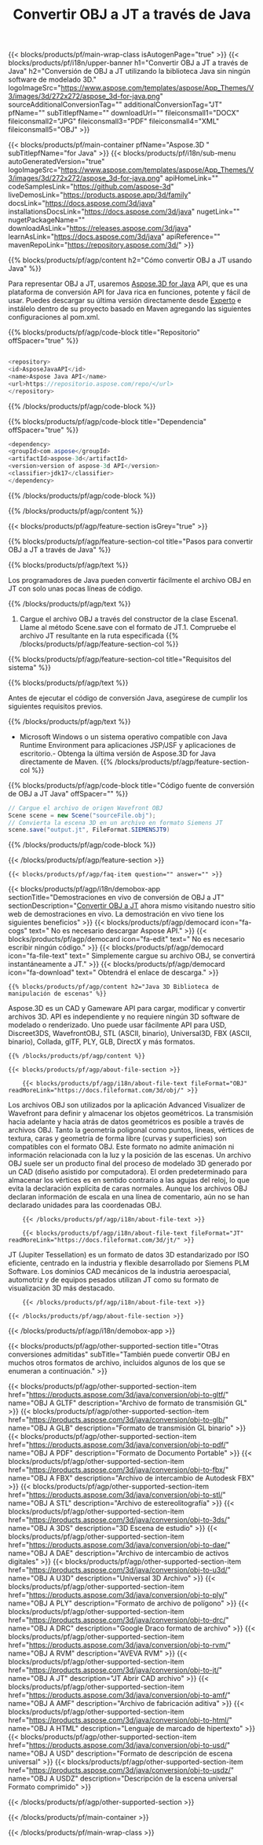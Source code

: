 ﻿---
title: Convertir OBJ a JT a través de Java
weight: 530
url: /es/java/conversion/obj-to-jt/ 
description: Muestra el código de conversión Java para el formato OBJ en el archivo JT. Utilice este código de ejemplo para convertir OBJ a JT dentro de cualquier aplicación basada en Java web o de escritorio.
---
{{< blocks/products/pf/main-wrap-class isAutogenPage="true" >}}
{{< blocks/products/pf/i18n/upper-banner h1="Convertir OBJ a JT a través de Java" h2="Conversión de OBJ a JT utilizando la biblioteca Java sin ningún software de modelado 3D." logoImageSrc="https://www.aspose.com/templates/aspose/App_Themes/V3/images/3d/272x272/aspose_3d-for-java.png" sourceAdditionalConversionTag="" additionalConversionTag="JT" pfName="" subTitlepfName="" downloadUrl="" fileiconsmall1="DOCX" fileiconsmall2="JPG" fileiconsmall3="PDF" fileiconsmall4="XML" fileiconsmall5="OBJ" >}}

{{< blocks/products/pf/main-container pfName="Aspose.3D " subTitlepfName="for Java" >}}
{{< blocks/products/pf/i18n/sub-menu autoGeneratedVersion="true" logoImageSrc="https://www.aspose.com/templates/aspose/App_Themes/V3/images/3d/272x272/aspose_3d-for-java.png" apiHomeLink="" codeSamplesLink="https://github.com/aspose-3d" liveDemosLink="https://products.aspose.app/3d/family" docsLink="https://docs.aspose.com/3d/java" installationsDocsLink="https://docs.aspose.com/3d/java" nugetLink="" nugetPackageName="" downloadAsLink="https://releases.aspose.com/3d/java" learnAsLink="https://docs.aspose.com/3d/java" apiReference="" mavenRepoLink="https://repository.aspose.com/3d/" >}}

{{% blocks/products/pf/agp/content h2="Cómo convertir OBJ a JT usando Java" %}}

 Para representar OBJ a JT, usaremos
 [Aspose.3D for Java](https://products.aspose.com/3d/java) 
 API, que es una plataforma de conversión API for Java rica en funciones, potente y fácil de usar. Puedes descargar su última versión directamente desde
 [Experto](https://repository.aspose.com/3d/) 
 e instálelo dentro de su proyecto basado en Maven agregando las siguientes configuraciones al pom.xml.

{{% blocks/products/pf/agp/code-block title="Repositorio" offSpacer="true" %}}

```cs

<repository>
<id>AsposeJavaAPI</id>
<name>Aspose Java API</name>
<url>https://repositorio.aspose.com/repo/</url>
</repository>


```

{{% /blocks/products/pf/agp/code-block %}}

{{% blocks/products/pf/agp/code-block title="Dependencia" offSpacer="true" %}}

```cs
<dependency>
<groupId>com.aspose</groupId>
<artifactId>aspose-3d</artifactId>
<version>version of aspose-3d API</version>
<classifier>jdk17</classifier>
</dependency>


```

{{% /blocks/products/pf/agp/code-block %}}

{{% /blocks/products/pf/agp/content %}}

{{< blocks/products/pf/agp/feature-section isGrey="true" >}}

{{% blocks/products/pf/agp/feature-section-col title="Pasos para convertir OBJ a JT a través de Java" %}}

{{% blocks/products/pf/agp/text %}}

 Los programadores de Java pueden convertir fácilmente el archivo OBJ en JT con solo unas pocas líneas de código.

{{% /blocks/products/pf/agp/text %}}

1. Cargue el archivo OBJ a través del constructor de la clase Escena1. Llame al método Scene.save con el formato de JT.1. Compruebe el archivo JT resultante en la ruta especificada
{{% /blocks/products/pf/agp/feature-section-col %}}

{{% blocks/products/pf/agp/feature-section-col title="Requisitos del sistema" %}}

{{% blocks/products/pf/agp/text %}}

 Antes de ejecutar el código de conversión Java, asegúrese de cumplir los siguientes requisitos previos.

{{% /blocks/products/pf/agp/text %}}

- Microsoft Windows o un sistema operativo compatible con Java Runtime Environment para aplicaciones JSP/JSF y aplicaciones de escritorio.- Obtenga la última versión de Aspose.3D for Java directamente de Maven.
{{% /blocks/products/pf/agp/feature-section-col %}}

{{% blocks/products/pf/agp/code-block title="Código fuente de conversión de OBJ a JT Java" offSpacer="" %}}

```cs
// Cargue el archivo de origen Wavefront OBJ
Scene scene = new Scene("sourceFile.obj");
// Convierta la escena 3D en un archivo en formato Siemens JT
scene.save("output.jt", FileFormat.SIEMENSJT9)

```

{{% /blocks/products/pf/agp/code-block %}}

{{< /blocks/products/pf/agp/feature-section >}}

    {{< blocks/products/pf/agp/faq-item question="" answer="" >}}
 

<!-- aboutfile Starts -->

{{< blocks/products/pf/agp/i18n/demobox-app sectionTitle="Demostraciones en vivo de conversión de OBJ a JT" sectionDescription="[Convertir OBJ a JT](https://products.aspose.app/3d/conversion/obj-to-jt) ahora mismo visitando nuestro sitio web de demostraciones en vivo. La demostración en vivo tiene los siguientes beneficios" >}}
        {{< blocks/products/pf/agp/democard icon="fa-cogs" text=" No es necesario descargar Aspose API." >}}
        {{< blocks/products/pf/agp/democard icon="fa-edit" text=" No es necesario escribir ningún código." >}}
        {{< blocks/products/pf/agp/democard icon="fa-file-text" text=" Simplemente cargue su archivo OBJ, se convertirá instantáneamente a JT." >}}
        {{< blocks/products/pf/agp/democard icon="fa-download" text=" Obtendrá el enlace de descarga." >}}

    {{% blocks/products/pf/agp/content h2="Java 3D Biblioteca de manipulación de escenas" %}}

 Aspose.3D es un CAD y Gameware API para cargar, modificar y convertir archivos 3D. API es independiente y no requiere ningún 3D software de modelado o renderizado. Uno puede usar fácilmente API para USD, Discreet3DS, WavefrontOBJ, STL (ASCII, binario), Universal3D, FBX (ASCII, binario), Collada, glTF, PLY, GLB, DirectX y más formatos. 



    {{% /blocks/products/pf/agp/content %}}

    {{< blocks/products/pf/agp/about-file-section >}}

        {{< blocks/products/pf/agp/i18n/about-file-text fileFormat="OBJ" readMoreLink="https://docs.fileformat.com/3d/obj/" >}}

Los archivos OBJ son utilizados por la aplicación Advanced Visualizer de Wavefront para definir y almacenar los objetos geométricos. La transmisión hacia adelante y hacia atrás de datos geométricos es posible a través de archivos OBJ. Tanto la geometría poligonal como puntos, líneas, vértices de textura, caras y geometría de forma libre (curvas y superficies) son compatibles con el formato OBJ. Este formato no admite animación ni información relacionada con la luz y la posición de las escenas. Un archivo OBJ suele ser un producto final del proceso de modelado 3D generado por un CAD (diseño asistido por computadora). El orden predeterminado para almacenar los vértices es en sentido contrario a las agujas del reloj, lo que evita la declaración explícita de caras normales. Aunque los archivos OBJ declaran información de escala en una línea de comentario, aún no se han declarado unidades para las coordenadas OBJ.

        {{< /blocks/products/pf/agp/i18n/about-file-text >}}

        {{< blocks/products/pf/agp/i18n/about-file-text fileFormat="JT" readMoreLink="https://docs.fileformat.com/3d/jt/" >}}

JT (Jupiter Tessellation) es un formato de datos 3D estandarizado por ISO eficiente, centrado en la industria y flexible desarrollado por Siemens PLM Software. Los dominios CAD mecánicos de la industria aeroespacial, automotriz y de equipos pesados utilizan JT como su formato de visualización 3D más destacado.


        {{< /blocks/products/pf/agp/i18n/about-file-text >}}

    {{< /blocks/products/pf/agp/about-file-section >}}

{{< /blocks/products/pf/agp/i18n/demobox-app >}}

<!-- aboutfile Ends -->

{{< blocks/products/pf/agp/other-supported-section title="Otras conversiones admitidas" subTitle="También puede convertir OBJ en muchos otros formatos de archivo, incluidos algunos de los que se enumeran a continuación." >}}

{{< blocks/products/pf/agp/other-supported-section-item href="https://products.aspose.com/3d/java/conversion/obj-to-gltf/" name="OBJ A GLTF" description="Archivo de formato de transmisión GL" >}}
{{< blocks/products/pf/agp/other-supported-section-item href="https://products.aspose.com/3d/java/conversion/obj-to-glb/" name="OBJ A GLB" description="Formato de transmisión GL binario" >}}
{{< blocks/products/pf/agp/other-supported-section-item href="https://products.aspose.com/3d/java/conversion/obj-to-pdf/" name="OBJ A PDF" description="Formato de Documento Portable" >}}
{{< blocks/products/pf/agp/other-supported-section-item href="https://products.aspose.com/3d/java/conversion/obj-to-fbx/" name="OBJ A FBX" description="Archivo de intercambio de Autodesk FBX" >}}
{{< blocks/products/pf/agp/other-supported-section-item href="https://products.aspose.com/3d/java/conversion/obj-to-stl/" name="OBJ A STL" description="Archivo de estereolitografía" >}}
{{< blocks/products/pf/agp/other-supported-section-item href="https://products.aspose.com/3d/java/conversion/obj-to-3ds/" name="OBJ A 3DS" description="3D Escena de estudio" >}}
{{< blocks/products/pf/agp/other-supported-section-item href="https://products.aspose.com/3d/java/conversion/obj-to-dae/" name="OBJ A DAE" description="Archivo de intercambio de activos digitales" >}}
{{< blocks/products/pf/agp/other-supported-section-item href="https://products.aspose.com/3d/java/conversion/obj-to-u3d/" name="OBJ A U3D" description="Universal 3D Archivo" >}}
{{< blocks/products/pf/agp/other-supported-section-item href="https://products.aspose.com/3d/java/conversion/obj-to-ply/" name="OBJ A PLY" description="Formato de archivo de polígono" >}}
{{< blocks/products/pf/agp/other-supported-section-item href="https://products.aspose.com/3d/java/conversion/obj-to-drc/" name="OBJ A DRC" description="Google Draco formato de archivo" >}}
{{< blocks/products/pf/agp/other-supported-section-item href="https://products.aspose.com/3d/java/conversion/obj-to-rvm/" name="OBJ A RVM" description="AVEVA RVM" >}}
{{< blocks/products/pf/agp/other-supported-section-item href="https://products.aspose.com/3d/java/conversion/obj-to-jt/" name="OBJ A JT" description="JT Abrir CAD archivo" >}}
{{< blocks/products/pf/agp/other-supported-section-item href="https://products.aspose.com/3d/java/conversion/obj-to-amf/" name="OBJ A AMF" description="Archivo de fabricación aditiva" >}}
{{< blocks/products/pf/agp/other-supported-section-item href="https://products.aspose.com/3d/java/conversion/obj-to-html/" name="OBJ A HTML" description="Lenguaje de marcado de hipertexto" >}}
{{< blocks/products/pf/agp/other-supported-section-item href="https://products.aspose.com/3d/java/conversion/obj-to-usd/" name="OBJ A USD" description="Formato de descripción de escena universal" >}}
{{< blocks/products/pf/agp/other-supported-section-item href="https://products.aspose.com/3d/java/conversion/obj-to-usdz/" name="OBJ A USDZ" description="Descripción de la escena universal Formato comprimido" >}}

{{< /blocks/products/pf/agp/other-supported-section >}}

{{< /blocks/products/pf/main-container >}}
    
{{< /blocks/products/pf/main-wrap-class >}}